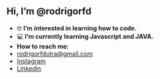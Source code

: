 ## Hi, I’m @rodrigorfd

- 🤓 **I’m interested in learning how to code.**
- 💻 **I’m currently learning  Javascript and JAVA.**
- **How to reach me:** 
- rodrigorfdutra@gmail.com
- [Instagram](https://www.instagram.com/rodrigo.rfd/)
- [Linkedin](https://www.linkedin.com/in/rodrigo-dutra-a32183211/)

<!---
rodrigorfd/rodrigorfd is a ✨ special ✨ repository because its `README.md` (this file) appears on your GitHub profile.
You can click the Preview link to take a look at your changes.
--->
